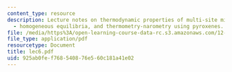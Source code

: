 ```yaml
---
content_type: resource
description: Lecture notes on thermodynamic properties of multi-site mineral solutions
  - homogeneous equilibria, and thermometry-narometry using pyroxenes.
file: /media/https%3A/open-learning-course-data-rc.s3.amazonaws.com/12-480-thermodynamics-for-geoscientists-fall-2006/925ab0fef768540876e560c181a41e02_lec6.pdf
file_type: application/pdf
resourcetype: Document
title: lec6.pdf
uid: 925ab0fe-f768-5408-76e5-60c181a41e02
---
```

